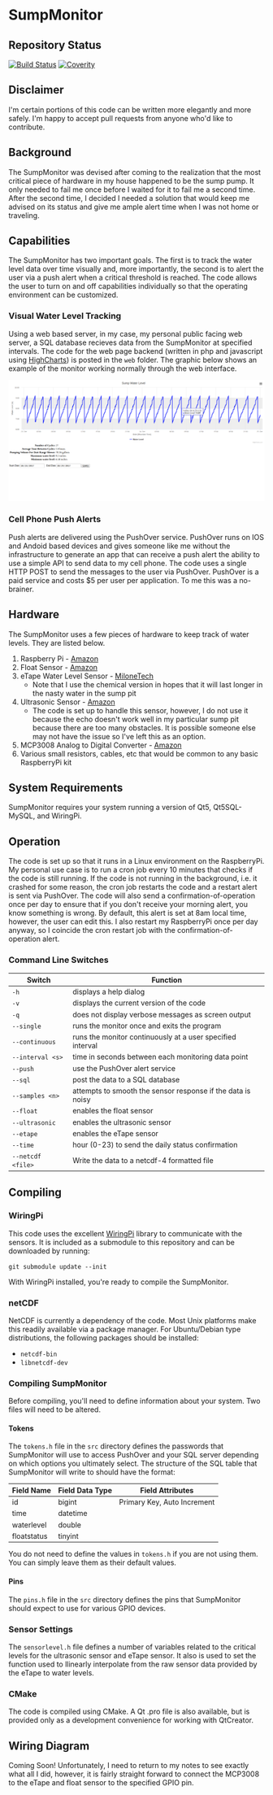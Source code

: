 # SumpMonitor

## Repository Status
[![Build Status](https://travis-ci.org/zcobell/SumpMonitor.svg?branch=master)](https://travis-ci.org/zcobell/SumpMonitor)
[![Coverity](https://scan.coverity.com/projects/9088/badge.svg)](https://scan.coverity.com/projects/zcobell-sumpmonitor)

## Disclaimer
I'm certain portions of this code can be written more elegantly and more safely. I'm happy to accept pull requests from anyone who'd like to contribute.

## Background
The SumpMonitor was devised after coming to the realization that the most critical piece of hardware in my house happened to be the sump pump. It only needed to fail me once before I waited for it to fail me a second time. After the second time, I decided I needed a solution that would keep me advised on its status and give me ample alert time when I was not home or traveling.

## Capabilities
The SumpMonitor has two important goals. The first is to track the water level data over time visually and, more importantly, the second is to alert the user via a push alert when a critical threshold is reached. The code allows the user to turn on and off capabilities individually so that the operating environment can be customized.

### Visual Water Level Tracking
Using a web based server, in my case, my personal public facing web server, a SQL database recieves data from the SumpMonitor at specified intervals. The code for the web page backend (written in php and javascript using [HighCharts](http://www.highcharts.com)) is posted in the `web` folder. The graphic below shows an example of the monitor working normally through the web interface.

![SumpWebInterface](https://github.com/zcobell/SumpMonitor/blob/master/img/sumpMonitorWeb.png)

### Cell Phone Push Alerts
Push alerts are delivered using the PushOver service. PushOver runs on IOS and Andoid based devices and gives someone like me without the infrastructure to generate an app that can receive a push alert the ability to use a simple API to send data to my cell phone. The code uses a single HTTP POST to send the messages to the user via PushOver. PushOver is a paid service and costs $5 per user per application. To me this was a no-brainer.

## Hardware
The SumpMonitor uses a few pieces of hardware to keep track of water levels. They are listed below.
1. Raspberry Pi - [Amazon](http://a.co/8r6OwYx)
2. Float Sensor - [Amazon](http://a.co/iENk9YJ)
3. eTape Water Level Sensor - [MiloneTech](https://milonetech.com/products/chemical-etape-assembly)
    * Note that I use the chemical version in hopes that it will last longer in the nasty water in the sump pit
4. Ultrasonic Sensor - [Amazon](http://a.co/eqKbz1X)
    * The code is set up to handle this sensor, however, I do not use it because the echo doesn't work well in my particular sump pit because there are too many obstacles. It is possible someone else may not have the issue so I've left this as an option.
5. MCP3008 Analog to Digital Converter - [Amazon](http://a.co/gazDuli)
6. Various small resistors, cables, etc that would be common to any basic RaspberryPi kit

## System Requirements
SumpMonitor requires your system running a version of Qt5, Qt5SQL-MySQL, and WiringPi.

## Operation
The code is set up so that it runs in a Linux environment on the RaspberryPi. My personal use case is to run a cron job every 10 minutes that checks if the code is still running. If the code is not running in the background, i.e. it crashed for some reason, the cron job restarts the code and a restart alert is sent via PushOver. The code will also send a confirmation-of-operation once per day to ensure that if you don't receive your morning alert, you know something is wrong. By default, this alert is set at 8am local time, however, the user can edit this. I also restart my RaspberryPi once per day anyway, so I coincide the cron restart job with the confirmation-of-operation alert.

### Command Line Switches
| Switch               | Function                                                    |
|----------------------|-------------------------------------------------------------|
| `-h`                 | displays a help dialog
| `-v`                 | displays the current version of the code
| `-q`                 | does not display verbose messages as screen output
| `--single`           | runs the monitor once and exits the program
| `--continuous`       | runs the monitor continuously at a user specified interval
| `--interval <s>`     | time in seconds between each monitoring data point
| `--push`             | use the PushOver alert service
| `--sql`              | post the data to a SQL database
|`--samples <n>`       | attempts to smooth the sensor response if the data is noisy
| `--float`            | enables the float sensor
| `--ultrasonic`       | enables the ultrasonic sensor
| `--etape`            | enables the eTape sensor
| `--time`             | hour (0-23) to send the daily status confirmation
| `--netcdf <file>`    | Write the data to a netcdf-4 formatted file

## Compiling

### WiringPi
This code uses the excellent [WiringPi](http://wiringpi.com/) library to communicate with the sensors. It is included as a submodule to this repository and can be downloaded by running:
```
git submodule update --init
```
With WiringPi installed, you're ready to compile the SumpMonitor.

### netCDF
NetCDF is currently a dependency of the code. Most Unix platforms make this readily available via a package manager. For Ubuntu/Debian type distributions, the following packages should be installed:
*  `netcdf-bin`
*  `libnetcdf-dev`

### Compiling SumpMonitor
Before compiling, you'll need to define information about your system. Two files will need to be altered.

#### Tokens
The `tokens.h` file in the `src` directory defines the passwords that SumpMonitor will use to access PushOver and your SQL server depending on which options you ultimately select. The structure of the SQL table that SumpMonitor will write to should have the format:

| Field Name  | Field Data Type |     Field Attributes        |
|-------------|-----------------|-----------------------------|
| id          | bigint          | Primary Key, Auto Increment |
| time        | datetime        | &nbsp;                      |
| waterlevel  | double          | &nbsp;                      |
| floatstatus | tinyint         | &nbsp;                      |

You do not need to define the values in `tokens.h` if you are not using them. You can simply leave them as their default values.

#### Pins
The `pins.h` file in the `src` directory defines the pins that SumpMonitor should expect to use for various GPIO devices.

### Sensor Settings
The `sensorlevel.h` file defines a number of variables related to the critical levels for the ultrasonic sensor and eTape sensor. It also is used to set the function used to llinearly interpolate from the raw sensor data provided by the eTape to water levels.

### CMake
The code is compiled using CMake. A Qt .pro file is also available, but is provided only as a development convenience for working with QtCreator.  

## Wiring Diagram
Coming Soon! Unfortunately, I need to return to my notes to see exactly what all I did, however, it is fairly straight forward to connect the MCP3008 to the eTape and float sensor to the specified GPIO pin.
